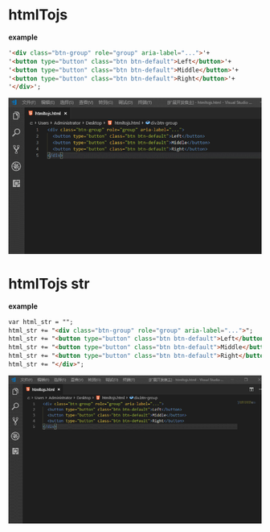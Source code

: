 
# htmlTojs

**example**

```html
'<div class="btn-group" role="group" aria-label="...">'+
'<button type="button" class="btn btn-default">Left</button>'+
'<button type="button" class="btn btn-default">Middle</button>'+
'<button type="button" class="btn btn-default">Right</button>'+
'</div>';
```

![](./src/images/GIF1.gif)

# htmlTojs str

**example**

```html
var html_str = "";
html_str += "<div class="btn-group" role="group" aria-label="...">";
html_str += "<button type="button" class="btn btn-default">Left</button>";
html_str += "<button type="button" class="btn btn-default">Middle</button>";
html_str += "<button type="button" class="btn btn-default">Right</button>";
html_str += "</div>";
```

![](./src/images/GIF2.gif)